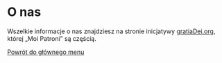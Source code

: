 # O nas
Wszelkie informacje o nas znajdziesz na stronie inicjatywy <a href="https://gratiadei.org">gratiaDei.org</a>, której „Moi Patroni” są częścią.

[Powrót do głównego menu](index.md)

